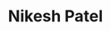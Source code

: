 ---
layout: biography
email: nikesh.patel@ubc.ca
project: Data-Driven Modeling and Control
img: nikesh.jpg
degree: Postdoc
year_end: 
year_start: 2022
has_profile: True
biography: Nikesh Patel received his PhD in Chemical Engineering from McMaster University in April 2022. Nikesh has extensive teaching experience as an instructor in the Chemical Engineering department at McMaster from 2019 to 2020. Nikesh is currently working as a postdoctoral fellow under the co-supervision of Profs. Bhushan Gopaluni and James Piret. Nikesh is developing data-driven models for continuous and batch bioreactor systems for the growth of Chinese hamster ovary cells. His research interests include subspace identification, integrated modeling, model predictive control and partial least squares modeling.
cosupervisor: 
  - name: James Piret (CHBE, Michael Smith Labs)
    url: https://www.chbe.ubc.ca/profile/james-piret/
title: Nikesh Patel
pub_name: Nikesh Patel
---